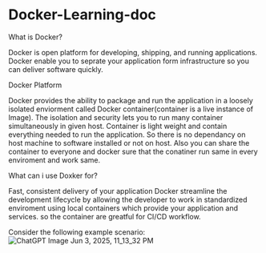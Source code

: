 # Docker-Learning-doc


What is Docker?

Docker is open platform for developing, shipping, and running applications. Docker enable you to seprate your application form infrastructure so you can deliver software quickly.

Docker Platform

Docker provides the ability to package and run the application in a loosely isolated enviorment called Docker container(container is a live instance of Image). The isolation and security lets you to run many container simultaneously in given host. Container is light weight and contain everything needed to run the application. So there is no dependancy on host machine to software installed or not on host. Also you can share the container to everyone and docker sure that the conatiner run same in every enviroment and work same.

What can i use Doxker for?

Fast, consistent delivery of your application
Docker streamline the development lifecycle by allowing the developer to work in standardized enviroment using local containers which provide your application and services. so the container are greatful for CI/CD workflow.

Consider the following example scenario:
![ChatGPT Image Jun 3, 2025, 11_13_32 PM](https://github.com/user-attachments/assets/686a4d71-3963-4f92-8a3a-0e6241ff75ca)
